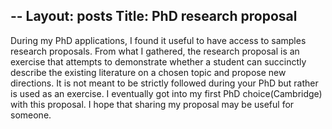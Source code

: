 --
Layout: posts
Title: PhD research proposal
--

During my PhD applications, I found it useful to have access to samples research proposals. From what I gathered, the research proposal is an exercise that attempts to demonstrate whether a student can succinctly describe the existing literature on a chosen topic and propose new directions. It is not meant to be strictly followed during your PhD but rather is used as an exercise. I eventually got into my first PhD choice(Cambridge) with this proposal. I hope that sharing my proposal may be useful for someone.


<div id="pdf" style="height: 800px;"></div>
<script src="/js/pdfobject.min.js"></script>
<script>
PDFObject.embed("https://pierthodo.github.io/Research_proposal_cambridge.pdf", "#pdf");
</script>